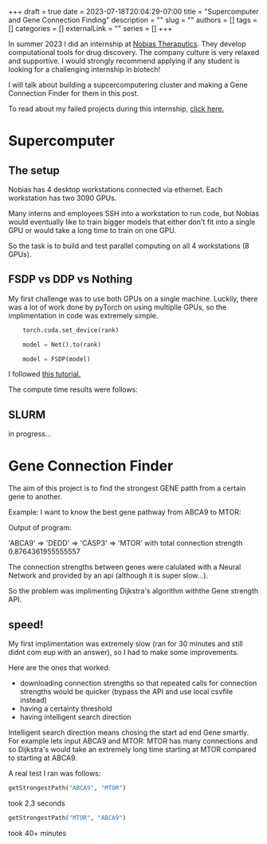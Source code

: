 +++ 
draft = true
date = 2023-07-18T20:04:29-07:00
title = "Supercomputer and Gene Connection Finding"
description = ""
slug = ""
authors = []
tags = []
categories = []
externalLink = ""
series = []
+++

In summer 2023 I did an internship at [Nobias Theraputics](https://www.nobiastx.com/). They develop computational tools for drug discovery. The company culture is very relaxed and supportive. I would strongly recommend applying if any student is looking for a challenging internship in biotech!

I will talk about building a supcercomputering cluster and making a Gene Connection Finder for them in this post.

To read about my failed projects during this internship, [click here.](/content/posts/2023_Internship_fails.md)

# Supercomputer

## The setup

Nobias has 4 desktop workstations connected via ethernet. Each workstation has two 3090 GPUs.

Many interns and employees SSH into a workstation to run code, but Nobias would eventually like to train bigger models that either don't fit into a single GPU or would take a long time to train on one GPU.

So the task is to build and test parallel computing on all 4 workstations (8 GPUs).

## FSDP vs DDP vs Nothing

My first challenge was to use both GPUs on a single machine. 
Luckily, there was a lot of work done by pyTorch on using multiplle GPUs, so the implimentation in code was extremely simple.

```python
    torch.cuda.set_device(rank)

    model = Net().to(rank)

    model = FSDP(model)

```

I followed [this tutorial.](https://pytorch.org/tutorials/intermediate/FSDP_tutorial.html)

The compute time results were follows:



## SLURM

in progress...



# Gene Connection Finder

The aim of this project is to find the strongest GENE patth from a certain gene to another.

Example: I want to know the best gene pathway from ABCA9 to MTOR:

Output of program:

'ABCA9' => 'DEDD' => 'CASP3' => 'MTOR' with total connection strength 0.8764361955555557


The connection strengths between genes were calulated with a Neural Network and provided by an api (although it is super slow...).

So the problem was implimenting Dijkstra's algorithm withthe Gene strength API.

## speed!

My first implimentation was extremely slow (ran for 30 minutes and still didnt com eup with an answer), so I had to make some improvements.

Here are the ones that worked:
- downloading connection strengths so that repeated calls for connection strengths would be quicker (bypass the API and use local csvfile instead)
- having a certainty threshold
- having intelligent search direction

Intelligent search direction means chosing the start ad end Gene smartly. For example lets input ABCA9 and MTOR: MTOR has many connections and so Dijkstra's would take an extremely long time starting at MTOR compared to starting at ABCA9.

A real test I ran was follows:

```python
getStrongestPath("ABCA9", "MTOR")
```
took 2.3 seconds

```python
getStrongestPath("MTOR", "ABCA9")
```
took 40+ minutes














